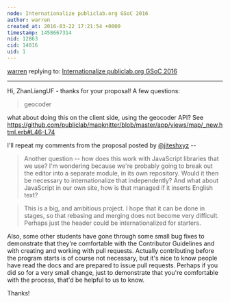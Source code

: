 ```yaml
---
node: Internationalize publiclab.org GSoC 2016
author: warren
created_at: 2016-03-22 17:21:54 +0000
timestamp: 1458667314
nid: 12863
cid: 14016
uid: 1
---
```




[warren](../profile/warren) replying to: [Internationalize publiclab.org GSoC 2016](../notes/ZhanLiangUF/03-19-2016/internationalize-publiclab-org-gsoc-2016)

----
Hi, ZhanLiangUF - thanks for your proposal! A few questions:

> geocoder

what about doing this on the client side, using the geocoder API? See https://github.com/publiclab/mapknitter/blob/master/app/views/map/_new.html.erb#L46-L74

I'll repeat my comments from the proposal posted by [@jiteshxyz](/profile/jiteshxyz) --  

> Another question -- how does this work with JavaScript libraries that we use? I'm wondering because we're probably going to break out the editor into a separate module, in its own repository. Would it then be necessary to internationalize that independently? And what about JavaScript in our own site, how is that managed if it inserts English text?

> This is a big, and ambitious project. I hope that it can be done in stages, so that rebasing and merging does not become very difficult. Perhaps just the header could be internationalized for starters. 

Also, some other students have gone through some small bug fixes to demonstrate that they're comfortable with the Contributor Guidelines and with creating and working with pull requests. Actually contributing before the program starts is of course not necessary, but it's nice to know people have read the docs and are prepared to issue pull requests. Perhaps if you did so for a very small change, just to demonstrate that you're comfortable with the process, that'd be helpful to us to know. 

Thanks!
